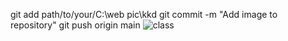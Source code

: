 git add path/to/your/C:\web pic\kkd
git commit -m "Add image to repository"
git push origin main
![class](https://github.com/user-attachments/assets/0e75a557-edda-4071-8c85-5d8e7e705bcf)
